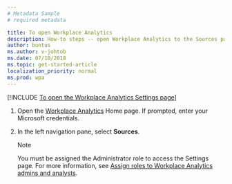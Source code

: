 ```yaml
---
# Metadata Sample
# required metadata

title: To open Workplace Analytics
description: How-to steps -- open Workplace Analytics to the Sources page.
author: buntus
ms.author: v-johtob
ms.date: 07/10/2018
ms.topic: get-started-article
localization_priority: normal 
ms.prod: wpa
---
```


[!INCLUDE [To open the Workplace Analytics Settings page](../includes/to-open-wpa-sources.md)]

1. Open the [Workplace Analytics](https://workplaceanalytics.office.com) Home page. If prompted, enter your Microsoft credentials.
2. In the left navigation pane, select **Sources**. 

   >[!Note] 
   >You must be assigned the Administrator role to access the Settings page. 
   For more information, see [Assign roles to Workplace Analytics admins and analysts](../setup/set-up-workplace-analytics.md#step-3-assign-roles-to-workplace-analytics-admins-and-analysts).